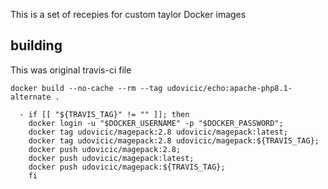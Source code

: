 This is a set of recepies for custom taylor Docker images

## building
This was original travis-ci file

```
docker build --no-cache --rm --tag udovicic/echo:apache-php8.1-alternate .

  - if [[ "${TRAVIS_TAG}" != "" ]]; then
    docker login -u "$DOCKER_USERNAME" -p "$DOCKER_PASSWORD";
    docker tag udovicic/magepack:2.8 udovicic/magepack:latest;
    docker tag udovicic/magepack:2.8 udovicic/magepack:${TRAVIS_TAG};
    docker push udovicic/magepack:2.8;
    docker push udovicic/magepack:latest;
    docker push udovicic/magepack:${TRAVIS_TAG};
    fi
```

